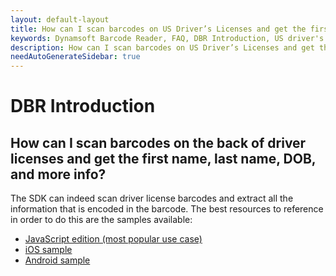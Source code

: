 ```yaml
---
layout: default-layout
title: How can I scan barcodes on US Driver’s Licenses and get the first name, last name, BOD, etc?
keywords: Dynamsoft Barcode Reader, FAQ, DBR Introduction, US driver's license
description: How can I scan barcodes on US Driver’s Licenses and get the first name, last name, BOD, etc?
needAutoGenerateSidebar: true
---
```


# DBR Introduction

## How can I scan barcodes on the back of driver licenses and get the first name, last name, DOB, and more info?

The SDK can indeed scan driver license barcodes and extract all the information that is encoded in the barcode. The best resources to reference in order to do this are the samples available:

- [JavaScript edition (most popular use case)](https://github.com/Dynamsoft/dbr-browser-samples/blob/master/4.use-case/2.read-a-drivers-license.html)
- [iOS sample](https://github.com/Dynamsoft/barcode-reader-mobile-samples/tree/main/ios/Swift/Usecase/ReadADriversLicenseSwift)
- [Android sample](https://github.com/Dynamsoft/barcode-reader-mobile-samples/tree/main/android/Usecase/ReadADriversLicense)
